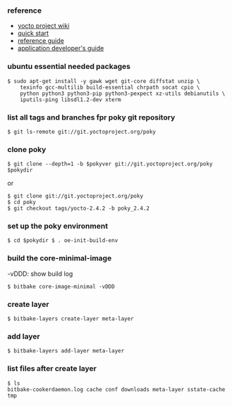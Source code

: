 
### reference
- [yocto project wiki](https://wiki.yoctoproject.org/wiki/Main_Page)
- [quick start](https://www.yoctoproject.org/docs/2.4.2/yocto-project-qs/yocto-project-qs.html)
- [reference guide](https://www.yoctoproject.org/docs/current/ref-manual/ref-manual.html)
- [application developer's guide](https://www.yoctoproject.org/docs/1.8.2/adt-manual/adt-manual.html)

### ubuntu essential needed packages
```
$ sudo apt-get install -y gawk wget git-core diffstat unzip \
    texinfo gcc-multilib build-essential chrpath socat cpio \
    python python3 python3-pip python3-pexpect xz-utils debianutils \
    iputils-ping libsdl1.2-dev xterm
```  

### list all tags and branches fpr poky git repository 
```
$ git ls-remote git://git.yoctoproject.org/poky
```

### clone poky 
```
$ git clone --depth=1 -b $pokyver git://git.yoctoproject.org/poky $pokydir
```
or
```
$ git clone git://git.yoctoproject.org/poky
$ cd poky
$ git checkout tags/yocto-2.4.2 -b poky_2.4.2
```

### set up the poky environment 
```
$ cd $pokydir $ . oe-init-build-env
```

### build the core-minimal-image
-vDDD: show build log 
```
$ bitbake core-image-minimal -vDDD
```

### create layer 
```
$ bitbake-layers create-layer meta-layer
```

### add layer 
```
$ bitbake-layers add-layer meta-layer
```

### list files after create layer 
```
$ ls
bitbake-cookerdaemon.log cache conf downloads meta-layer sstate-cache tmp
```


